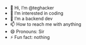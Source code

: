 - 👋 Hi, I’m @teghacker
- 👀 I’m interested in coding
- 🌱 I’m a backend dev
- 📫 How to reach me with anything
- 😄 Pronouns: Sir
- ⚡ Fun fact: nothing

<!---
teghacker/teghacker is a ✨ special ✨ repository because its `README.md` (this file) appears on your GitHub profile.
You can click the Preview link to take a look at your changes.
--->
